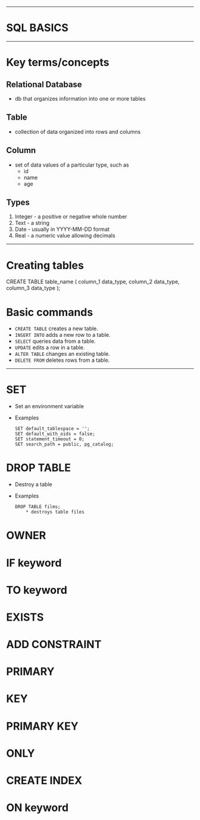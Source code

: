 ***************************************************************************
SQL BASICS
==========
***************************************************************************

Key terms/concepts
==================

Relational Database
-------------------
*   db that organizes information into one or more tables

Table
-----
*   collection of data organized into rows and columns

Column
------
*   set of data values of a particular type, such as
    *   id
    *   name
    *   age

Types
-----
1.  Integer - a positive or negative whole number
2.  Text - a string
3.  Date - usually in YYYY-MM-DD format
4.  Real - a numeric value allowing decimals

---------------------------------------------------------------

Creating tables
===============

CREATE TABLE table_name (
    column_1 data_type,
    column_2 data_type,
    column_3 data_type
);

Basic commands
==============
*   `CREATE TABLE`  creates a new table.
*   `INSERT INTO`   adds a new row to a table.
*   `SELECT`        queries data from a table.
*   `UPDATE`        edits a row in a table.
*   `ALTER TABLE`   changes an existing table.
*   `DELETE FROM`   deletes rows from a table.

---------------------------------------------------------------
SET
===
*   Set an environment variable
*   Examples

        SET default_tablespace = '';
        SET default_with_oids = false;
        SET statement_timeout = 0;
        SET search_path = public, pg_catalog;

DROP TABLE
==========

*   Destroy a table
*   Examples

        DROP TABLE films;
            * destroys table files


OWNER
=====

IF keyword
==========

TO keyword
==========

EXISTS
======

ADD CONSTRAINT
==============

PRIMARY
=======

KEY
===

PRIMARY KEY
===========

ONLY
====

CREATE INDEX
============

ON keyword
==========